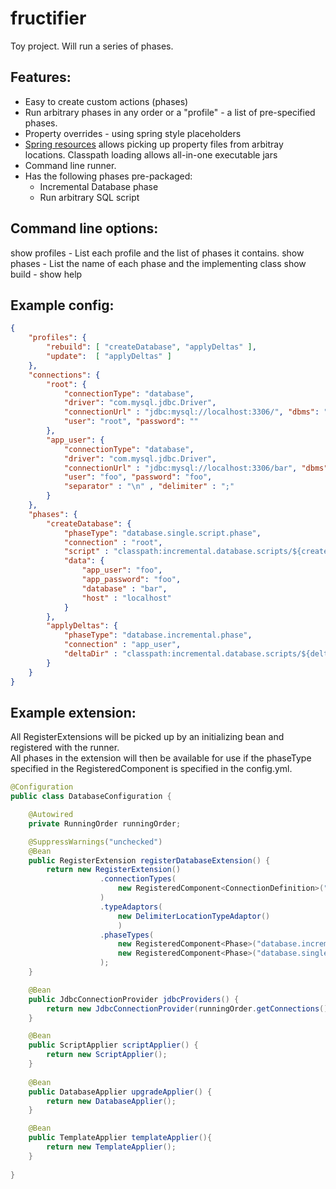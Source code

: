 fructifier
==========

Toy project. Will run a series of phases.

Features:
---------
* Easy to create custom actions (phases)
* Run arbitrary phases in any order or a "profile" - a list of pre-specified phases. 
* Property overrides - using spring style placeholders
* [Spring resources](http://docs.spring.io/spring/docs/current/spring-framework-reference/html/resources.html) allows picking up property files from arbitray locations. Classpath loading allows all-in-one executable jars
* Command line runner.
* Has the following phases pre-packaged:
    * Incremental Database phase
    * Run arbitrary SQL script

Command line options:
--------------------
show profiles  - List each profile and the list of phases it contains. 
show phases    - List the name of each phase and the implementing class
show build     - 
show help

Example config:
---------------

```json
{
    "profiles": {
        "rebuild": [ "createDatabase", "applyDeltas" ],
        "update":  [ "applyDeltas" ]
    },
    "connections": {
        "root": {
            "connectionType": "database",
            "driver": "com.mysql.jdbc.Driver",
            "connectionUrl" : "jdbc:mysql://localhost:3306/", "dbms": "mysql", 
            "user": "root", "password": ""
        },
        "app_user": {
            "connectionType": "database",
            "driver": "com.mysql.jdbc.Driver",
            "connectionUrl" : "jdbc:mysql://localhost:3306/bar", "dbms": "mysql", 
            "user": "foo", "password": "foo",
            "separator" : "\n" , "delimiter" : ";"
        }
    },
    "phases": {
        "createDatabase": {
            "phaseType": "database.single.script.phase",
            "connection" : "root", 
            "script" : "classpath:incremental.database.scripts/${create.script}",
            "data": {
                "app_user": "foo",
                "app_password": "foo",
                "database" : "bar",
                "host" : "localhost"
            }
        },
        "applyDeltas": {
            "phaseType": "database.incremental.phase",
            "connection" : "app_user", 
            "deltaDir" : "classpath:incremental.database.scripts/${deltas}"
        }
    }
}
```

Example extension:
------------------

All RegisterExtensions will be picked up by an initializing bean and registered with the runner.  
All phases in the extension will then be available for use if the phaseType specified in the RegisteredComponent is specified in the config.yml.

```java
@Configuration
public class DatabaseConfiguration {

    @Autowired
    private RunningOrder runningOrder;

    @SuppressWarnings("unchecked")
    @Bean
    public RegisterExtension registerDatabaseExtension() {
        return new RegisterExtension()
                    .connectionTypes(
                        new RegisteredComponent<ConnectionDefinition>("database", DatabaseConnectionDefinition.class)
                    )
                    .typeAdaptors(
                        new DelimiterLocationTypeAdaptor()
                        )
                    .phaseTypes(
                        new RegisteredComponent<Phase>("database.incremental.phase", IncrementalDatabasePhase.class),
                        new RegisteredComponent<Phase>("database.single.script.phase", SingleScriptDatabasePhase.class)
                    );
    }

    @Bean
    public JdbcConnectionProvider jdbcProviders() {
        return new JdbcConnectionProvider(runningOrder.getConnections());
    }

    @Bean
    public ScriptApplier scriptApplier() {
        return new ScriptApplier();
	}
	
	@Bean
	public DatabaseApplier upgradeApplier() {
		return new DatabaseApplier();
	}

	@Bean
	public TemplateApplier templateApplier(){
		return new TemplateApplier();
	} 
	
}
```

